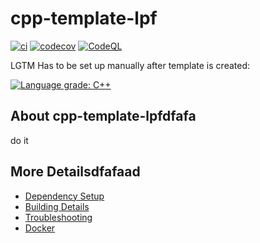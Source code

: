# cpp-template-lpf

[![ci](https://github.com/OxfordRSE/cpp-template-lpf/actions/workflows/ci.yml/badge.svg)](https://github.com/OxfordRSE/cpp-template-lpf/actions/workflows/ci.yml)
[![codecov](https://codecov.io/gh/OxfordRSE/cpp-template-lpf/branch/main/graph/badge.svg)](https://codecov.io/gh/OxfordRSE/cpp-template-lpf)
[![CodeQL](https://github.com/OxfordRSE/cpp-template-lpf/actions/workflows/codeql-analysis.yml/badge.svg)](https://github.com/OxfordRSE/cpp-template-lpf/actions/workflows/codeql-analysis.yml)

LGTM Has to be set up manually after template is created:

[![Language grade: C++](https://img.shields.io/lgtm/grade/cpp/github/OxfordRSE/cpp-template-lpf)](https://lgtm.com/projects/g/OxfordRSE/cpp-template-lpf/context:cpp)

## About cpp-template-lpfdfafa

do it

## More Detailsdfafaad

 * [Dependency Setup](README_dependencies.md)
 * [Building Details](README_building.md)
 * [Troubleshooting](README_troubleshooting.md)
 * [Docker](README_docker.md)
